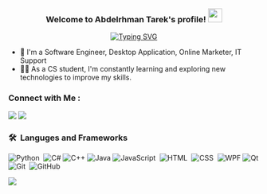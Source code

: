 
<h3 align="center">
  Welcome to Abdelrhman Tarek's profile!
  <img src="https://media.giphy.com/media/hvRJCLFzcasrR4ia7z/giphy.gif" width="28">
</h3>

<p align="center">
<a href="https://git.io/typing-svg"><img src="https://readme-typing-svg.herokuapp.com?font=Fira+Code&pause=1000&center=true&vCenter=true&width=459&lines=Software+Engineer%2C+Desktop+Application;Online+Marketer+and+IT+Support" alt="Typing SVG" /></a>
</p> 

- 🏢 I'm a Software Engineer, Desktop Application, Online Marketer, IT Support
- 👨‍💻 As a CS student, I'm constantly learning and exploring new technologies to improve my skills.


### Connect with Me :

<a href="https://www.linkedin.com/in/abdelrhman-tarek-263853240/" target="_blank"><img src="https://img.shields.io/badge/Abdelrhman%20Tarek-0077B5?style=for-the-badge&logo=Linkedin&logoColor=white"/></a>
<a href="https://t.me/https://t.me/boda_t" target="_blank"><img src="https://img.shields.io/badge/Abdelrhman%20Tarek-0077B5?style=for-the-badge&logo=Telegram&logoColor=white"/></a>

### 🛠 &nbsp;Languges and Frameworks
![Python](https://img.shields.io/badge/-Python%20-05122A?style=flat&logo=python)&nbsp;
![C#](https://img.shields.io/badge/-C%23-05122A?style=flat&logo=c-sharp&logoColor=white)
![C++](https://img.shields.io/badge/-C%2B%2B-05122A?style=flat&logo=c%2B%2B&logoColor=white)
![Java](https://img.shields.io/badge/-Java-05122A?style=flat&logo=java&logoColor=white)
![JavaScript](https://img.shields.io/badge/-JavaScript-05122A?style=flat&logo=javascript)&nbsp;
![HTML](https://img.shields.io/badge/-HTML-05122A?style=flat&logo=HTML5)&nbsp;
![CSS](https://img.shields.io/badge/-CSS-05122A?style=flat&logo=CSS3&logoColor=1572B6)&nbsp;
![WPF](https://img.shields.io/badge/-WPF-05122A?style=flat&logo=.net&logoColor=white)
![Qt](https://img.shields.io/badge/-Qt-05122A?style=flat&logo=qt&logoColor=white)
![Git](https://img.shields.io/badge/-Git-05122A?style=flat&logo=git)&nbsp;
![GitHub](https://img.shields.io/badge/-GitHub-05122A?style=flat&logo=github)&nbsp;




<a href="https://github.com/Abdelrhman-T">
    <img src="https://komarev.com/ghpvc/?username=Abdelrhman-T&style=for-the-badge">
</a>

